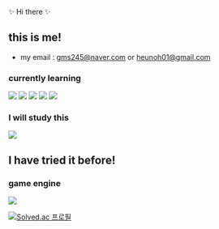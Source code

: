 
:sparkles: Hi there :sparkles:

## this is me!
- my email : <gms245@naver.com> or <heunoh01@gmail.com> 

### currently learning
<p>
<img src="https://img.shields.io/badge/python-C0D84D?style=flat-square&logo=python&logoColor=black"/>
<img src="https://img.shields.io/badge/cpp-00B5E3?style=flat-square&logo=cplusplus&logoColor=blue"/>
<img src="https://img.shields.io/badge/html5-800000?style=flat-square&logo=html5&logoColor=orange"/>
<img src="https://img.shields.io/badge/css-F5F0C5?style=flat-square&logo=csswizardry&logoColor=black"/>
<img src="https://img.shields.io/badge/django-F5F0C5?style=flat-square&logo=django&logoColor=black"/>
</p>

### I will study this
<p>
<img src="https://img.shields.io/badge/unrealengine-47302E?style=flat-square&logo=unrealengine&logoColor=white"/>
</p>



## I have tried it before!
### game engine
<p>
<img src="https://img.shields.io/badge/unity-47302E?style=flat-square&logo=unity&logoColor=white"/>
</p>

[![Solved.ac
프로필](http://mazassumnida.wtf/api/v2/generate_badge?boj={heunoh01@gmail.com})](https://solved.ac/{heunoh01@gmail.com})